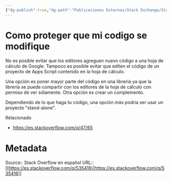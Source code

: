 ```yaml
---
{"dg-publish":true,"dg-path":"Publicaciones Externas/Stack Exchange/Stack Overflow en español/es.stackoverflow.com-535416.md","permalink":"/publicaciones-externas/stack-exchange/stack-overflow-en-espanol/es-stackoverflow-com-535416/","title":"Como proteger que mi codigo se modifique","hide":true,"noteIcon":"\"0\"","created":"2024-04-03T12:49:10.355-06:00","updated":"2024-04-05T16:43:57.732-06:00"}
---
```


# Como proteger que mi codigo se modifique

No es posible evitar que los editores agreguen nuevo código a una hoja de cálculo de Google. Tampoco es posible evitar que editen el código de un proyecto de Apps Script contenido en la hoja de cálculo.

Una opción es poner mayor parte del código en una librería ya que la librería se puede compartir con los editores de la hoja de cálculo con permiso de ver sólamente. Otra opción es crear un complemento.

Dependiendo de lo que haga tu código, una opción más podría ser usar un proyecto "stand-alone".

Relacionado

- https://es.stackoverflow.com/q/47/65

# Metadata
Source:: Stack Overflow en español
URL:: [[https://es.stackoverflow.com/q/535416\|https://es.stackoverflow.com/q/535416]]

